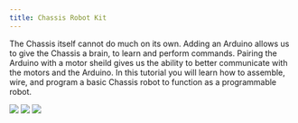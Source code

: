 ```yaml
---
title: Chassis Robot Kit
---
```


The Chassis itself cannot do much on its own. Adding an Arduino allows us to give the Chassis a brain, to learn and perform commands. Pairing the Arduino with a motor sheild gives us the ability to better communicate with the motors and the Arduino. In this tutorial you will learn how to assemble, wire, and program a basic Chassis robot to function as a programmable robot.

![](/img/docs/Chassis_Robot/2934(18).jpg) ![](/img/docs/Chassis_Robot/2934(17).jpg) ![](/img/docs/Chassis_Robot/2934(16).jpg)